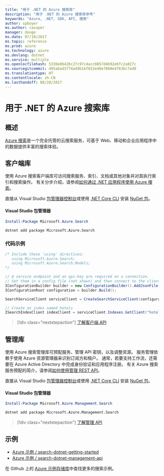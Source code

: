 ```yaml
---
title: "用于 .NET 的 Azure 搜索库"
description: "用于 .NET 的 Azure 搜索库参考"
keywords: "Azure, .NET, SDK, API, 搜索"
author: spboyer
ms.author: casoper
manager: douge
ms.date: 07/10/2017
ms.topic: reference
ms.prod: azure
ms.technology: azure
ms.devlang: dotnet
ms.service: multiple
ms.openlocfilehash: 5330e0642bc27c97c4acc0857d4b92e6fc2a027c
ms.sourcegitcommit: d95a6ad3774a49b16f652e40e7860e47636c7ad0
ms.translationtype: HT
ms.contentlocale: zh-CN
ms.lasthandoff: 08/28/2017
---
```

# <a name="azure-search-libraries-for-net"></a>用于 .NET 的 Azure 搜索库

## <a name="overview"></a>概述

[Azure 搜索](https://docs.microsoft.com/azure/search/search-what-is-azure-search)是一个完全托管的云搜索服务，可基于 Web、移动和企业应用程序中的数据提供丰富的搜索体验。

## <a name="client-library"></a>客户端库

使用 Azure 搜索客户端库可访问搜索服务、索引、文档或其他对象并对其执行索引和搜索操作。 有关分步介绍，请参阅[如何通过 .NET 应用程序使用 Azure 搜索](https://docs.microsoft.com/azure/search/search-howto-dotnet-sdk)。

直接从 Visual Studio [包管理器控制台][PackageManager]或使用 [.NET Core CLI][DotNetCLI] 安装 [NuGet 包](https://www.nuget.org/packages/Microsoft.Azure.Search)。

#### <a name="visual-studio-package-manager"></a>Visual Studio 包管理器

```powershell
Install-Package Microsoft.Azure.Search
```

```bash
dotnet add package Microsoft.Azure.Search
```

### <a name="code-example"></a>代码示例

```csharp
/* Include these 'using' directives:
   using Microsoft.Azure.Search;
   using Microsoft.Azure.Search.Models;
*/

// A service endpoint and an api-key are required on a connection.
// Set them in a config file (not shown) and then connect to the client.
IConfigurationBuilder builder = new ConfigurationBuilder().AddJsonFile("appsettings.json");
IConfigurationRoot configuration = builder.Build();

SearchServiceClient serviceClient = CreateSearchServiceClient(configuration);

// Create an index named hotels
ISearchIndexClient indexClient = serviceClient.Indexes.GetClient("hotels");

```

> [!div class="nextstepaction"]
> [了解客户端 API](/dotnet/api/overview/azure/search/client)


## <a name="management-library"></a>管理库

使用 Azure 搜索管理库可预配服务、管理 API 密钥，以及调整资源。 服务管理依赖于使用 Azure 资源管理器来识别订阅方和租户。 通常，若要支持工作流，还需要在 Azure Active Directory 中完成身份验证和应用程序注册。 有关 Azure 搜索服务预配的简介，请参阅[如何使用管理 REST API](https://docs.microsoft.com/rest/api/searchmanagement/search-howto-management-rest-api)。

直接从 Visual Studio [包管理器控制台][PackageManager]或使用 [.NET Core CLI][DotNetCLI] 安装 [NuGet 包](https://www.nuget.org/packages/Microsoft.Azure.Management.Search)。

#### <a name="visual-studio-package-manager"></a>Visual Studio 包管理器

```powershell
Install-Package Microsoft.Azure.Management.Search
```

```bash
dotnet add package Microsoft.Azure.Management.Search
```

> [!div class="nextstepaction"]
> [了解管理 API](/dotnet/api/overview/azure/search/management)

## <a name="samples"></a>示例

 + [Azure 示例 / search-dotnet-getting-started](https://github.com/Azure-Samples/search-dotnet-getting-started)
 + [Azure 示例 / search-dotnet-management-api](https://github.com/Azure-Samples/search-dotnet-management-api)

在 Github 上的 [Azure 示例存储库](https://github.com/Azure-Samples/)中查找更多的搜索示例。

[PackageManager]: https://docs.microsoft.com/nuget/tools/package-manager-console
[DotNetCLI]: https://docs.microsoft.com/en-us/dotnet/core/tools/dotnet-add-package
